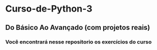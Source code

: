 # Curso-de-Python-3
## Do Básico Ao Avançado (com projetos reais)
### Você encontrará nesse repositorio os exercícios do curso
